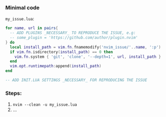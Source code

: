 ### Minimal code
`my_issue.lua`:

```lua
for name, url in pairs{
  -- ADD PLUGINS _NECESSARY_ TO REPRODUCE THE ISSUE, e.g:
  -- some_plugin = 'https://github.com/author/plugin.nvim'
} do
  local install_path = vim.fn.fnamemodify('nvim_issue/'..name, ':p')
  if vim.fn.isdirectory(install_path) == 0 then
    vim.fn.system { 'git', 'clone', '--depth=1', url, install_path }
  end
  vim.opt.runtimepath:append(install_path)
end

-- ADD INIT.LUA SETTINGS _NECESSARY_ FOR REPRODUCING THE ISSUE
```

### Steps:
1. `nvim --clean -u my_issue.lua`
2. ...

